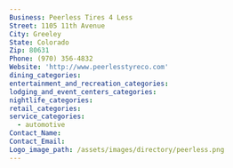```yaml
---
Business: Peerless Tires 4 Less
Street: 1105 11th Avenue
City: Greeley
State: Colorado
Zip: 80631
Phone: (970) 356-4832
Website: 'http://www.peerlesstyreco.com'
dining_categories:
entertainment_and_recreation_categories:
lodging_and_event_centers_categories:
nightlife_categories:
retail_categories:
service_categories:
  - automotive
Contact_Name:
Contact_Email:
Logo_image_path: /assets/images/directory/peerless.png
---
```



